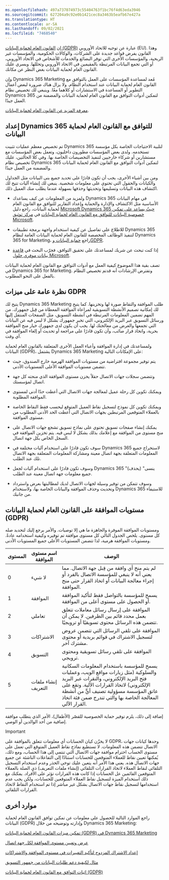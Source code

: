```yaml
---
ms.openlocfilehash: 497a737074973c55404763f1bc76f4d63eda3946
ms.sourcegitcommit: 627204a9c92e0b1421cec8a3463b5eafb67e427a
ms.translationtype: HT
ms.contentlocale: ar-SA
ms.lasthandoff: 09/02/2021
ms.locfileid: "7468540"
---
```

إن [القانون العام لحماية البيانات (GDPR)](https://ec.europa.eu/justice/data-protection/reform/index_en.htm) عبارة عن توجيه للاتحاد الأوروبي (EU). وهذا القانون يفرض قواعد جديدة على الشركات، والوكالات الحكومية، والمؤسسات غير الربحية، والمؤسسات الأخرى التي توفر البضائع والخدمات للأشخاص في الاتحاد الأوروبي، أو التي تجمع البيانات المرتبطة بالمقيمين في الاتحاد الأوروبي وتحللها. ويسري عليك القانون العام لحماية البيانات بغض النظر عن مكانك.

وإن Dynamics 365 Marketing مُعد لمساعدة المؤسسات على العمل بالتوافق مع القانون العام لحماية البيانات عند استخدام النظام. ولا يزال هناك ضرورة لبعض أعمال التطوير أو المساعدة في الاستشارات أو كلاهما معًا. وينبغي لك تخصيص نظام Dynamics 365 لتمكين أدوات التوافق مع القانون العام لحماية البيانات والمضمنة من العمل جيدًا.

[معرفة المزيد عن القانون العام لحماية البيانات](/dynamics365/marketing/gdpr#learn-more-about-the-gdpr).

## <a name="prepare-dynamics-365-for-gdpr-compliance"></a>إعداد Dynamics 365 للتوافق مع القانون العام لحماية البيانات

تم تخصيص معظم عمليات تثبيت Dynamics 365 لتلبية الاحتياجات الخاصة بكل مؤسسة تستخدمه. ولدى بعض المؤسسات مطورون داخليون، وتعمل بعض المؤسسات مع مستشارين أو شركاء خارجيين لتنفيذ التخصيصات الخاصة بها. وفي كلا الحالتين، عليك تخصيص نظام Dynamics 365 لتمكين أدوات التوافق مع القانون العام لحماية البيانات والمضمنة من العمل جيدًا.

ومن بين أشياء الأخرى، يجب أن تكون قادرًا على تحديد جميع بنى البيانات مثل الجداول والكيانات والحقول التي تحتوي على معلومات شخصية. ينبغي لك إنشاء آليات تتيح لك اكتشاف هذه البيانات وتسليمها وتحديثها وحذفها بسهولة عندما يطلب منك العميل ذلك.

-   ولمزيد من المعلومات عن كيف يساعدك Dynamics 365 في مهام البيانات الأساسية مثل الاكتشاف والإدارة والحماية وإعداد التقارير للتوافق مع القانون العام لحماية البيانات، راجع دليل [Microsoft Dynamics 365 حيثُ يساعد على تمكين خصوصية البيانات للتوافق مع القانون العام لحماية البيانات](https://www.microsoft.com/TrustCenter/CloudServices/dynamics365/GDPR) في [مركز توثيق Microsoft](https://www.microsoft.com/trustcenter).

-   للاطلاع على تفاصيل عن كيفية استخدام واجهة برمجة تطبيقات Dynamics 365 لتنفيذ الوظائف المخصصة للقانون العام لحماية البيانات العامة لنظام Dynamics 365 for Marketing، راجع [حماية البيانات وGDPR](/dynamics365/marketing/gdpr).

-   إذا كنت تبحث عن شريك لمساعدتك على تحقيق التوافق، فجرّب البحث في [قاعدة بيانات موفري حلول Microsoft](https://www.microsoft.com/solution-providers/search).

تصف بقية هذا الموضوع كيفية العمل مع أدوات التوافق مع القانون العام لحماية البيانات في Dynamics 365 for Marketing. وتفترض الإرشادات أنه قدتم تخصيص النظام بالفعل على النحو المطلوب.

## <a name="overview-of-gdpr-features"></a>نظرة عامة على ميزات GDPR

يتيح لك Dynamics 365 Marketing طلب الموافقة والتقاط صورة لها وتخزينها. كما يتيح لك إمكانية تصميم الأنشطة التسويقية لمراعاة الموافقة المعطاة من قِبل جمهورك. من المهم تضمين المعلومات المرتبطة في أنشطة التسويق، مثل الصفحات المنتقل إليها ورسائل التسويق عبر البريد الإلكتروني، التي تخبر جمهورك بشكل لا لبس فيه عن البيانات التي تجمعها والغرض من معالجتك لها. يجب أن يكون لدى جمهورك خيار منح الموافقة بحرية، واتخاذ قرار صائب، وأن تكون قادرًا على مراجعة أو تحديث أو إلغاء الموافقة في أي وقت.

ولمساعدتك في إدارة الموافقة وأعباء العمل الأخرى المتعلقة بالقانون العام لحماية البيانات (GDPR)، يشتمل Dynamics 365 Marketing على الإمكانات التالية:

-   يتم توفير مجموعة افتراضية من مستويات الموافقة الهرمية خارج الصندوق، حيث تتضمن مستويات الموافقة الأعلى المستويات الأدنى.

-   وتتضمن سجلات جهات الاتصال حقلاً يخزن مستوى الموافقة الذي منحته كل جهة اتصال لمؤسستك.

-   ويمكنك تكوين كل رحلة عميل لمعالجة جهات الاتصال التي أعطت حدًا أدنى لمستوى الموافقة المطلوبة.

-   ويمكنك تكوين كل نموذج لتسجيل نقاط العميل المتوقع ليحسب فقط النقاط الخاصة بالعملاء المتوقعين المرتبطين بجهات الاتصال التي أعطت الحد الأدنى المطلوب من مستوى الموافقة.

-   يمكنك إنشاء صفحات تسويق تحتوي على نماذج تسويق تشجع جهات الاتصال على منح مستوى من الموافقة مع إعلامك بذلك بشكل لا لبس فيه. يتم تخزين الموافقة في السجل الخاص بكل جهة اتصال.

-   سوف تكون قادرًا على استخدام آليات مختلفة في Dynamics 365 لاستخراج جميع المعلومات المتعلقة بجهة اتصال معينة ومشاركة المعلومات المتعلقة بجهة الاتصال تلك عند الطلب.

-   وسوف تكون قادرًا على استخدام آليات لجعل Dynamics 365 "ينسى" (يحذف) جميع معلومات جهة اتصال معينة عند الطلب.

-   وسوف تتمكن من توفير وسيلة لجهات الاتصال لديك لمطالبتها بعرض واسترداد وتحديث وحذف الموافقة والبيانات الخاصة بها، ولاستخدام Dynamics 365 للاستيفاء من جانبك.

## <a name="gdpr-consent-levels"></a>مستويات الموافقة على القانون العام لحماية البيانات (GDPR)

ومستويات الموافقة الموفرة والجاهزة ما هي إلا توصيات. والأمر يرجع إليك لتحديد صله كل مستوى. يلخص الجدول التالي كل مستوى موافقة تم توفيره وكيفية استخدامه عادةً.
ومستويات الموافقة هرمية، لذا تتضمن المستويات الأعلى جميع المستويات الأدنى.

| المستوى | اسم مستوى الموافقة | الوصف                                                                                                                                                                                                                                                                                               |
|-------|--------------------|-----------------------------------------------------------------------------------------------------------------------------------------------------------------------------------------------------------------------------------------------------------------------------------------------------------|
| 0     | لا شيء               | لم يتم منح أي وافقة من قِبل جهة الاتصال. مما يعني أنه لا ينبغي للمؤسسة الاتصال بالفرد أو إجراء معالجة البيانات أو اتخاذ القرار حتى منح الموافقة.                                                                                                                           |
| 1     | الموافقة            | يسمح للمؤسسة بالتواصل فقط لتأكيد الموافقة أو الحصول على مستوى أعلى من الموافقة.                                                                                                                                                                                                         |
| 2     | تعاملي      | الموافقة على إرسال رسائل معاملات تتعلق بعمل محدد قائم بين الطرفين. لا يمكن أن تتضمن هذه الرسائل محتوى تسويقيًا أو ترويجيًا.                                                                                                                             |
| 3     | الاشتراكات      | الموافقة على تلقي الرسائل التي تتضمن عروض لتسجيل الاشتراك في قوائم بريدية أو محتوى مشترك آخر.                                                                                                                                                                                                |
| 4     | التسويق          | الموافقة على تلقي رسائل تسويقية ومحتوى ترويجي.                                                                                                                                                                                                                                             |
| 5     | إنشاء ملفات التعريف          | يسمح للمؤسسة باستخدام المعلومات السكانية والسلوكية (مثل زيارات مواقع الويب، وعمليات فتح البريد الإلكتروني، والنقرات عبر البريد الإلكتروني) لاتخاذ القرارات الآلية. وتقع على عاتق المؤسسة مسؤولية تصنيف أيٍّ من أنشطة المعالجة الخاصة بها والتي تندرج ضمن فئة اتخاذ القرار الآلي. |

إضافة إلى ذلك، يلزم توفير حماية الخصوصية للقصّر (الأطفال)، الأمر الذي يتطلب موافقة إضافية من أحد الوالدين أو الوصي.

> [!IMPORTANT]
> لا يخزّن كيان الحسابات أي معلومات تتعلق بالموافقة على GDPR، وحدها كيانات جهات الاتصال تتضمن هذه المعلومات. لا تستطيع نماذج نقاط العميل المتوقع التي تعمل على مستوى الحساب احترام موافقة جهات الاتصال التي تنتمي إلى هذا الحساب، ومع ذلك، يُمكنها تعيين نقاط للعملاء المتوقعين للحسابات استنادًا إلى التفاعلات الناشئة عن جميع جهات الاتصال هذه. يعني هذا الأمر أنه يتعين عليك توخي الحذر وعدم استخدام التسجيل التلقائي لنقاط العملاء لاتخاذ القرارات التلقائي (إنشاء ملفات التعريف‬) ذي الصلة بالعملاء المتوقعين القائمين عل الحسابات إذا كانت هذه القرارات تؤثر على الأفراد. يمكنك مع ذلك استخدام الميزة لتسجيل نقاط العملاء المتوقعين للحسابات، ولكن يجب عدم استخدامها لتسجيل نقاط جهات الاتصال بشكل غير مباشر إذا تم استخدام النقاط لاتخاذ القرارات التلقائي.

## <a name="more-resources"></a>موارد أخرى

راجع الموارد التالية للحصول علي معلومات عن تمكين توافق القانون العام لحماية البيانات (GDPR) وإدارته وتوضيحه من خلال Dynamics 365 Marketing:

[تمكين ميزات القانون العام لحماية البيانات (GDPR) في Dynamics 365 Marketing](/dynamics365/marketing/gdpr?azure-portal=true#enable-gdpr-features-in-dynamics-365-marketing)

[عرض وتعيين مستوى الموافقة لكل جهة اتصال](/dynamics365/marketing/gdpr#view-and-set-the-consent-level-for-each-contact)

[إعداد الاشتراك المزدوج لتأكيد التغييرات في مستوى الموافقة والاشتراكات](/dynamics365/marketing/gdpr#set-up-double-opt-in-to-confirm-changes-in-consent-level-and-subscriptions)

[مثال لكيفية دعم طلبات البيانات من جمهور التسويق](/dynamics365/marketing/gdpr#an-example-of-how-to-support-data-requests-from-your-marketing-audience)

[إثبات التوافق مع القانون العام لحماية البيانات (GDPR)](/dynamics365/marketing/gdpr#demonstrate-gdpr-compliance)
